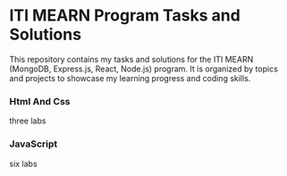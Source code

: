# ITI MEARN Program Tasks and Solutions

This repository contains my tasks and solutions for the ITI MEARN 
(MongoDB, Express.js, React, Node.js) program. 
It is organized by topics and projects to showcase my learning progress and coding skills.

### Html And Css 
three labs 

### JavaScript 
six labs

